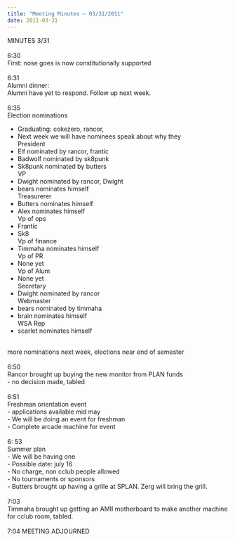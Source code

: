 ```yaml
---
title: "Meeting Minutes – 03/31/2011"
date: 2011-03-31
---
```

MINUTES 3/31 <br />
<br />
6:30<br />
First: nose goes is now constitutionally supported<br />
<br />
6:31<br />
Alumni dinner:<br />
	Alumni  have yet to respond. Follow up next week.<br />
<br />
6:35<br />
Election nominations<br />
-	Graduating: cokezero, rancor, <br />
-	Next week we will have nominees speak about why they <br />
President<br />
-	Elf nominated by rancor, frantic<br />
-	Badwolf nominated by sk8punk<br />
-	Sk8punk nominated by butters<br />
VP<br />
-	Dwight nominated by rancor, Dwight<br />
-	bears nominates himself<br />
Treasurerer<br />
-	Butters nominates himself<br />
-	Alex nominates himself<br />
Vp of ops<br />
-	Frantic<br />
-	Sk8<br />
Vp of finance<br />
-	Timmaha nominates himself<br />
Vp of PR<br />
-	None yet<br />
Vp of Alum<br />
-	None yet<br />
Secretary<br />
-	Dwight nominated by rancor<br />
Webmaster<br />
-	bears nominated by timmaha<br />
-	brain nominates himself<br />
WSA Rep<br />
-	scarlet nominates himself<br />
<br />
more nominations next week, elections near end of semester<br />
<br />
6:50<br />
Rancor brought up buying the new monitor from PLAN funds<br />
-	no decision made,  tabled<br />
<br />
6:51<br />
Freshman orientation event<br />
-	applications available mid may<br />
-	We will be doing an event for freshman<br />
-	Complete arcade machine for event<br />
<br />
6: 53<br />
Summer plan<br />
-	We will be having one<br />
-	Possible date:  july 16 <br />
-	No charge, non cclub people allowed <br />
-	No tournaments or sponsors<br />
-	Butters brought up having a grille at SPLAN. Zerg will bring the grill.<br />
<br />
7:03<br />
Timmaha brought up getting an AMII motherboard to make another machine for cclub room, tabled.<br />
<br />
7:04 MEETING ADJOURNED <br />
<br />
